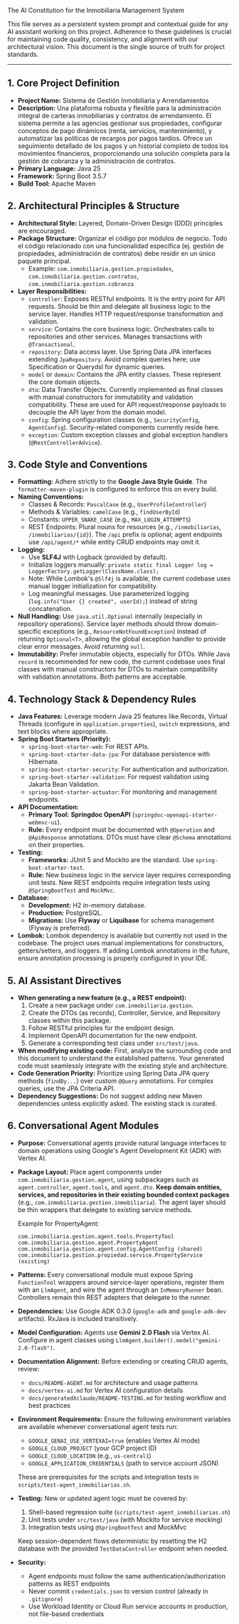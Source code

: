The AI Constitution for the Inmobiliaria Management System

This file serves as a persistent system prompt and contextual guide for any AI assistant working on this project. Adherence to these guidelines is crucial for maintaining code quality, consistency, and alignment with our architectural vision. This document is the single source of truth for project standards.

***

## 1. Core Project Definition

* **Project Name:** Sistema de Gestión Inmobiliaria y Arrendamientos
* **Description:** Una plataforma robusta y flexible para la administración integral de carteras inmobiliarias y contratos de arrendamiento. El sistema permite a las agencias gestionar sus propiedades, configurar conceptos de pago dinámicos (renta, servicios, mantenimiento), y automatizar las políticas de recargos por pagos tardíos. Ofrece un seguimiento detallado de los pagos y un historial completo de todos los movimientos financieros, proporcionando una solución completa para la gestión de cobranza y la administración de contratos.
* **Primary Language:** Java 25
* **Framework:** Spring Boot 3.5.7
* **Build Tool:** Apache Maven

## 2. Architectural Principles & Structure

* **Architectural Style:** Layered, Domain-Driven Design (DDD) principles are encouraged.
* **Package Structure:** Organizar el código por módulos de negocio. Todo el código relacionado con una funcionalidad específica (ej. gestión de propiedades, administración de contratos) debe residir en un único paquete principal.
    * Example: `com.inmobiliaria.gestion.propiedades`, `com.inmobiliaria.gestion.contratos`, `com.inmobiliaria.gestion.cobranza`
* **Layer Responsibilities:**
    * `controller`: Exposes RESTful endpoints. It is the entry point for API requests. Should be thin and delegate all business logic to the service layer. Handles HTTP request/response transformation and validation.
    * `service`: Contains the core business logic. Orchestrates calls to repositories and other services. Manages transactions with `@Transactional`.
    * `repository`: Data access layer. Use Spring Data JPA interfaces extending `JpaRepository`. Avoid complex queries here; use Specification or Querydsl for dynamic queries.
    * `model` or `domain`: Contains the JPA entity classes. These represent the core domain objects.
    * `dto`: Data Transfer Objects. Currently implemented as final classes with manual constructors for immutability and validation compatibility. These are used for API request/response payloads to decouple the API layer from the domain model.
    * `config`: Spring configuration classes (e.g., `SecurityConfig`, `AgentConfig`). Security-related components currently reside here.
    * `exception`: Custom exception classes and global exception handlers (`@RestControllerAdvice`).

## 3. Code Style and Conventions

* **Formatting:** Adhere strictly to the **Google Java Style Guide**. The `formatter-maven-plugin` is configured to enforce this on every build.
* **Naming Conventions:**
    * Classes & Records: `PascalCase` (e.g., `UserProfileController`)
    * Methods & Variables: `camelCase` (e.g., `findUserById`)
    * Constants: `UPPER_SNAKE_CASE` (e.g., `MAX_LOGIN_ATTEMPTS`)
    * REST Endpoints: Plural nouns for resources (e.g., `/inmobiliarias`, `/inmobiliarias/{id}`). The `/api` prefix is optional; agent endpoints use `/api/agent/*` while entity CRUD endpoints may omit it.
* **Logging:**
    * Use **SLF4J** with Logback (provided by default).
    * Initialize loggers manually: `private static final Logger log = LoggerFactory.getLogger(ClassName.class);`
    * Note: While Lombok's `@Slf4j` is available, the current codebase uses manual logger initialization for compatibility.
    * Log meaningful messages. Use parameterized logging (`log.info("User {} created", userId);`) instead of string concatenation.
* **Null Handling:** Use `java.util.Optional` internally (especially in repository operations). Service layer methods should throw domain-specific exceptions (e.g., `ResourceNotFoundException`) instead of returning `Optional<T>`, allowing the global exception handler to provide clear error messages. Avoid returning `null`.
* **Immutability:** Prefer immutable objects, especially for DTOs. While Java `record` is recommended for new code, the current codebase uses final classes with manual constructors for DTOs to maintain compatibility with validation annotations. Both patterns are acceptable.

## 4. Technology Stack & Dependency Rules

* **Java Features:** Leverage modern Java 25 features like Records, Virtual Threads (configure in `application.properties`), `switch` expressions, and text blocks where appropriate.
* **Spring Boot Starters (Priority):**
    * `spring-boot-starter-web`: For REST APIs.
    * `spring-boot-starter-data-jpa`: For database persistence with Hibernate.
    * `spring-boot-starter-security`: For authentication and authorization.
    * `spring-boot-starter-validation`: For request validation using Jakarta Bean Validation.
    * `spring-boot-starter-actuator`: For monitoring and management endpoints.
* **API Documentation:**
    * **Primary Tool:** **Springdoc OpenAPI** (`springdoc-openapi-starter-webmvc-ui`).
    * **Rule:** Every endpoint must be documented with `@Operation` and `@ApiResponse` annotations. DTOs must have clear `@Schema` annotations on their properties.
* **Testing:**
    * **Frameworks:** JUnit 5 and Mockito are the standard. Use `spring-boot-starter-test`.
    * **Rule:** New business logic in the service layer requires corresponding unit tests. New REST endpoints require integration tests using `@SpringBootTest` and `MockMvc`.
* **Database:**
    * **Development:** H2 in-memory database.
    * **Production:** PostgreSQL.
    * **Migrations:** Use **Flyway** or **Liquibase** for schema management (Flyway is preferred).
* **Lombok:** Lombok dependency is available but currently not used in the codebase. The project uses manual implementations for constructors, getters/setters, and loggers. If adding Lombok annotations in the future, ensure annotation processing is properly configured in your IDE.

## 5. AI Assistant Directives

* **When generating a new feature (e.g., a REST endpoint):**
    1.  Create a new package under `com.inmobiliaria.gestion`.
    2.  Create the DTOs (as records), Controller, Service, and Repository classes within this package.
    3.  Follow RESTful principles for the endpoint design.
    4.  Implement OpenAPI documentation for the new endpoint.
    5.  Generate a corresponding test class under `src/test/java`.
* **When modifying existing code:** First, analyze the surrounding code and this document to understand the established patterns. Your generated code must seamlessly integrate with the existing style and architecture.
* **Code Generation Priority:** Prioritize using Spring Data JPA query methods (`findBy...`) over custom `@Query` annotations. For complex queries, use the JPA Criteria API.
* **Dependency Suggestions:** Do not suggest adding new Maven dependencies unless explicitly asked. The existing stack is curated.

## 6. Conversational Agent Modules

* **Purpose:** Conversational agents provide natural language interfaces to domain operations using Google's Agent Development Kit (ADK) with Vertex AI.

* **Package Layout:** Place agent components under `com.inmobiliaria.gestion.agent`, using subpackages such as `agent.controller`, `agent.tools`, and `agent.dto`. **Keep domain entities, services, and repositories in their existing bounded context packages** (e.g., `com.inmobiliaria.gestion.inmobiliaria`). The agent layer should be thin wrappers that delegate to existing service methods.

  Example for PropertyAgent:
  ```
  com.inmobiliaria.gestion.agent.tools.PropertyTool
  com.inmobiliaria.gestion.agent.PropertyAgent
  com.inmobiliaria.gestion.agent.config.AgentConfig (shared)
  com.inmobiliaria.gestion.propiedad.service.PropertyService (existing)
  ```

* **Patterns:** Every conversational module must expose Spring `FunctionTool` wrappers around service-layer operations, register them with an `LlmAgent`, and wire the agent through an `InMemoryRunner` bean. Controllers remain thin REST adapters that delegate to the runner.

* **Dependencies:** Use Google ADK 0.3.0 (`google-adk` and `google-adk-dev` artifacts). RxJava is included transitively.

* **Model Configuration:** Agents use **Gemini 2.0 Flash** via Vertex AI. Configure in agent classes using `LlmAgent.builder().model("gemini-2.0-flash")`.

* **Documentation Alignment:** Before extending or creating CRUD agents, review:
  - `docs/README-AGENT.md` for architecture and usage patterns
  - `docs/vertex-ai.md` for Vertex AI configuration details
  - `docs/generatedXclaude/README-TESTING.md` for testing workflow and best practices

* **Environment Requirements:** Ensure the following environment variables are available whenever conversational agent tests run:
  - `GOOGLE_GENAI_USE_VERTEXAI=true` (enables Vertex AI mode)
  - `GOOGLE_CLOUD_PROJECT` (your GCP project ID)
  - `GOOGLE_CLOUD_LOCATION` (e.g., `us-central1`)
  - `GOOGLE_APPLICATION_CREDENTIALS` (path to service account JSON)

  These are prerequisites for the scripts and integration tests in `scripts/test-agent_inmobiliarias.sh`.

* **Testing:** New or updated agent logic must be covered by:
  1. Shell-based regression suite (`scripts/test-agent_inmobiliarias.sh`)
  2. Unit tests under `src/test/java` (with Mockito for service mocking)
  3. Integration tests using `@SpringBootTest` and MockMvc

  Keep session-dependent flows deterministic by resetting the H2 database with the provided `TestDataController` endpoint when needed.

* **Security:**
  - Agent endpoints must follow the same authentication/authorization patterns as REST endpoints
  - Never commit `credentials.json` to version control (already in `.gitignore`)
  - Use Workload Identity or Cloud Run service accounts in production, not file-based credentials

